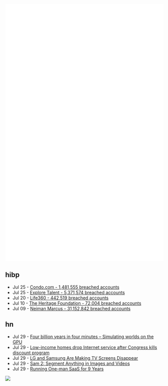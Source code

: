 ![Metrics](https://raw.githubusercontent.com/phixion/phixion/master/metrics.svg)

## hibp

<!--
for https://github.com/phixion/phixion/blob/main/.github/workflows/feeds.yml
-->
<!--START_SECTION:haveibeenpwnd-->
- Jul 25 - [Condo.com - 1,481,555 breached accounts](https://haveibeenpwned.com/PwnedWebsites#CondoCom)
- Jul 25 - [Explore Talent - 5,371,574 breached accounts](https://haveibeenpwned.com/PwnedWebsites#ExploreTalent)
- Jul 20 - [Life360 - 442,519 breached accounts](https://haveibeenpwned.com/PwnedWebsites#Life360)
- Jul 10 - [The Heritage Foundation - 72,004 breached accounts](https://haveibeenpwned.com/PwnedWebsites#TheHeritageFoundation)
- Jul 09 - [Neiman Marcus - 31,152,842 breached accounts](https://haveibeenpwned.com/PwnedWebsites#NeimanMarcus)
<!--END_SECTION:haveibeenpwnd-->

## hn

<!--
for https://github.com/phixion/phixion/blob/main/.github/workflows/feeds.yml
-->
<!--START_SECTION:hn-->
- Jul 29 - [Four billion years in four minutes – Simulating worlds on the GPU](https://davidar.io/post/sim-glsl)
- Jul 29 - [Low-income homes drop Internet service after Congress kills discount program](https://arstechnica.com/tech-policy/2024/07/low-income-homes-drop-internet-service-after-congress-kills-discount-program/)
- Jul 29 - [LG and Samsung Are Making TV Screens Disappear](https://spectrum.ieee.org/transparent-tv)
- Jul 29 - [Sam 2: Segment Anything in Images and Videos](https://github.com/facebookresearch/segment-anything-2)
- Jul 29 - [Running One-man SaaS for 9 Years](https://blog.healthchecks.io/2024/07/running-one-man-saas-9-years-in/)
<!--END_SECTION:hn-->

<!--
for https://yhype.me
-->
![](https://hit.yhype.me/github/profile?user_id=13013670)
